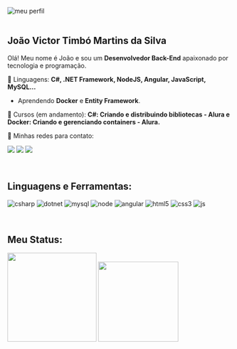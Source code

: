 ![meu perfil](https://res.cloudinary.com/superfolio/image/upload/v1620689979/68747470733a2f2f692e70696e696d672e636f6d2f6f726967696e616c732f63362f33332f63322f63363333633230656465383266306530636564376435373064626533613166332e676966_yjuh2s.gif)
<br>
<br>

<h2 align=left>João Victor Timbó Martins da Silva</h2>

<p align=left>Olá! Meu nome é João e sou um <strong>Desenvolvedor Back-End</strong> apaixonado por tecnologia e programação.</p>

<p align=left>🚀 Linguagens: <strong>C#, .NET Framework, NodeJS, Angular, JavaScript, MySQL...</strong></p>

- Aprendendo **Docker** e **Entity Framework**.

<p align=left>💼 Cursos (em andamento): <strong>C#: Criando e distribuindo bibliotecas - Alura e Docker: Criando e gerenciando containers - Alura.</strong></p>

<p align=left>💌 Minhas redes para contato:</p>

<p>
  <a href="mailto: joaov.timbo@gmail.com" target="blank" alt="Gmail">
  <img src="https://img.shields.io/badge/-Gmail-FF0000?style=flat-square&labelColor=FF0000&logo=gmail&logoColor=white&link=LINK-DO-SEU-EMAIL" /></a>
  
  <a href="https://www.linkedin.com/in/joaovtimbo/" target="blank" alt="Gmail">
  <img src="https://img.shields.io/badge/linkedin-%230077B5.svg?style=flat-square&logo=linkedin&logoColor=white" /></a>
  
  <a href="https://www.instagram.com/joraumm/" alt="Instagram">
  <img src="https://img.shields.io/badge/-Instagram-DF0174?style=flat-square&labelColor=DF0174&logo=instagram&logoColor=white&link='https://www.instagram.com/joraumm/'"/></a>
</p>

<br>

<h2 align="left">Linguagens e Ferramentas:</h2>
<p align="left">
<img src="https://img.shields.io/badge/Csharp-1572B6?style=for-the-badge&logo=csharp&logoColor=white" alt="csharp" />
<img src="https://img.shields.io/badge/.NET-5C2D91?style=for-the-badge&logo=.net&logoColor=white" alt="dotnet" />
<img src="https://img.shields.io/badge/mysql-323330.svg?style=for-the-badge&logo=mysql&logoColor=white" alt="mysql" />
<img src="https://img.shields.io/badge/node.js-6DA55F?style=for-the-badge&logo=node.js&logoColor=white" alt="node" />
<img src="https://img.shields.io/badge/angular-%23DD0031.svg?style=for-the-badge&logo=angular&logoColor=white" alt="angular" />
<img src="https://img.shields.io/badge/HTML5-E34F26?style=for-the-badge&logo=html5&logoColor=white" alt="html5" />
<img src="https://img.shields.io/badge/CSS3-1572B6?style=for-the-badge&logo=css3&logoColor=white" alt="css3" />
<img src="https://img.shields.io/badge/JavaScript-323330?style=for-the-badge&logo=javascript&logoColor=F7DF1Eg" alt="js" />
</p>

<br>

<h2 align="left">Meu Status:</h2>
<div style="display: inline_block" align="left">
  <img height="200em" src="https://github-readme-stats.vercel.app/api?username=joaovtimbo&show_icons=true&theme=dracula&include_all_commits=true&count_private=true"/>
  <img height="180em" src="https://github-readme-stats.vercel.app/api/top-langs/?username=joaovtimbo&layout=compact&langs_count=7&theme=dracula"/>
</div>
